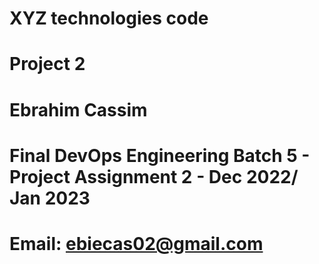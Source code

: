 # XYZ technologies code
# Project 2
# Ebrahim Cassim
# Final DevOps Engineering Batch 5 - Project Assignment 2 - Dec 2022/ Jan 2023
# Email: ebiecas02@gmail.com
